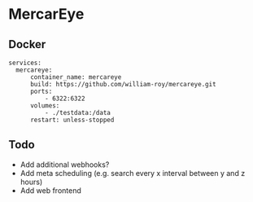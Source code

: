 # MercarEye

## Docker
```
services:
  mercareye:
      container_name: mercareye
      build: https://github.com/william-roy/mercareye.git
      ports:
          - 6322:6322
      volumes:
          - ./testdata:/data
      restart: unless-stopped
```

## Todo
- Add additional webhooks?
- Add meta scheduling (e.g. search every x interval between y and z hours)
- Add web frontend